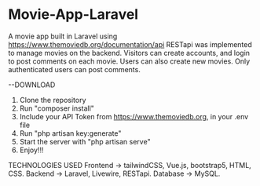 # Movie-App-Laravel
A movie app built in Laravel using https://www.themoviedb.org/documentation/api 
RESTapi was implemented to manage movies on the backend.
Visitors can create accounts, and login to post comments on each movie.
Users can also create new movies.
Only authenticated users can post comments.

--DOWNLOAD
1. Clone the repository
2. Run "composer install"
3. Include your API Token from https://www.themoviedb.org, in your .env file
5. Run "php artisan key:generate"
6. Start the server with "php artisan serve"
7. Enjoy!!!

TECHNOLOGIES USED
Frontend -> tailwindCSS, Vue.js, bootstrap5, HTML, CSS.
Backend -> Laravel, Livewire, RESTapi.
Database -> MySQL.